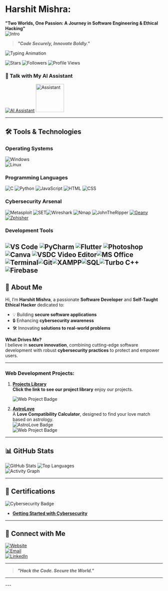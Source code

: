 

# **Harshit Mishra:**
  **"Two Worlds, One Passion: A Journey in Software Engineering & Ethical Hacking"**  
     ![Intro](https://github.com/mishra9759harshit/Photos/blob/main/IMG_crooun.gif)
 
> **_"Code Securely, Innovate Boldly."_**  

![Typing Animation](https://readme-typing-svg.herokuapp.com?color=00FF00&lines=Hi,+I'm+Harshit+Mishra!;Software+Developer+%26+Ethical+Hacker;Expert+in+C,+Python,+JavaScript;Creating+Secure+and+Innovative+Solutions;Cybersecurity+Enthusiast;Web+Developer+%26+Problem+Solver)  


![Stars](https://img.shields.io/badge/Total%20Stars-41-brightgreen?style=for-the-badge)  ![Followers](https://img.shields.io/github/followers/mishra9759harshit?label=GitHub%20Followers&style=for-the-badge)  ![Profile Views](https://komarev.com/ghpvc/?username=mishra9759harshit&label=Profile%20Views&color=blue&style=for-the-badge)  
### 🚀 Talk with My AI Assistant  

[![AI Assistant](https://img.shields.io/badge/🤖%20Chat%20with%20My%20assistant-0078D4?style=for-the-badge&logo=ai&logoColor=white)](https://t.me/Intelligent_Real_Time_Assist_bot)
<a href="https://t.me/Intelligent_Real_Time_Assist_bot">
    <img src="https://github.com/user-attachments/assets/e5c82e74-2777-4a71-865c-8e89800e5c6a" alt="Assistant" width="90" height="90">
</a>



---

## 🛠️ **Tools & Technologies**  

### **Operating Systems**  
![Windows](https://img.shields.io/badge/Windows-XP,%202000,%207,%208,%2010,%2011-blue?style=flat-square&logo=windows)  
![Linux](https://img.shields.io/badge/Linux-Kali,%20Ubuntu,%20Parrot,%20Debian-blue?style=flat-square&logo=linux)  

### **Programming Languages**  
![C](https://img.shields.io/badge/C-Language-blue?style=flat-square&logo=c)  ![Python](https://img.shields.io/badge/Python-Language-blue?style=flat-square&logo=python)  ![JavaScript](https://img.shields.io/badge/JavaScript-Language-blue?style=flat-square&logo=javascript)  ![HTML](https://img.shields.io/badge/HTML-Markup-blue?style=flat-square&logo=html5)  ![CSS](https://img.shields.io/badge/CSS-Styling-blue?style=flat-square&logo=css3)  

### **Cybersecurity Arsenal** 
![Metasploit](https://img.shields.io/badge/Metasploit-Framework-blue?style=flat-square&logo=metasploit)  ![SET](https://img.shields.io/badge/SET-Social%20Engineering%20Toolkit-blue?style=flat-square)![Wireshark](https://img.shields.io/badge/Wireshark-Network%20Analyzer-blue?style=flat-square&logo=wireshark)  ![Nmap](https://img.shields.io/badge/Nmap-Network%20Scanner-blue?style=flat-square) ![JohnTheRipper](https://img.shields.io/badge/John%20the%20Ripper-Password%20Cracker-blue?style=flat-square)  [![Geany](https://img.shields.io/badge/Geany-Lightweight_Python_Editor-yellow?style=for-the-badge&logo=geany&logoColor=white)](https://www.geany.org/)
 [![Zphisher](https://img.shields.io/badge/Zphisher-Phishing_Tool-blue?style=for-the-badge&logo=kali-linux&logoColor=white)](https://github.com/htr-tech/zphisher)



### **Development Tools**  
![VS Code](https://img.shields.io/badge/VSCode-Editor-blue?style=flat-square&logo=visualstudiocode)  ![PyCharm](https://img.shields.io/badge/PyCharm-IDE-blue?style=flat-square&logo=pycharm)  ![Flutter](https://img.shields.io/badge/Flutter-Mobile%20Development-blue?style=flat-square&logo=flutter)  ![Photoshop](https://img.shields.io/badge/Photoshop-Design-blue?style=flat-square&logo=adobephotoshop)  ![Canva](https://img.shields.io/badge/Canva-Design-blue?style=flat-square&logo=canva) ![VSDC Video Editor](https://img.shields.io/badge/VSDC%20Video%20Editor-Video%20Editing-orange?style=flat-square&logo=vlc-media-player)![MS Office](https://img.shields.io/badge/MS%20Office-Productivity-blue?style=flat-square&logo=microsoft-office)![Terminal](https://img.shields.io/badge/Terminal-Scripting-black?style=flat-square&logo=windows-terminal)![Git](https://img.shields.io/badge/Git-Version%20Control-orange?style=flat-square&logo=git)![XAMPP](https://img.shields.io/badge/XAMPP-Server%20Management-orange?style=flat-square&logo=xampp)![SQL](https://img.shields.io/badge/SQL-Database-green?style=flat-square&logo=postgresql)![Turbo C++](https://img.shields.io/badge/Turbo%20C++-Programming-blue?style=flat-square&logo=cplusplus)![Firebase](https://img.shields.io/badge/Firebase-Backend-yellow?style=flat-square&logo=firebase)
---

## 🌌 **About Me**  

Hi, I’m **Harshit Mishra**, a passionate **Software Developer** and **Self-Taught Ethical Hacker** dedicated to:  
- 💡 Building **secure software applications**  
- 🔒 Enhancing **cybersecurity awareness**  
- 🛠️ Innovating **solutions to real-world problems**  

**What Drives Me?**  
I believe in **secure innovation**, combining cutting-edge software development with robust **cybersecurity practices** to protect and empower users.  

---
### **Web Development Projects:**  

1. [**Projects Library**](https://mishraharshit.vercel.app/live.html)  
   **Click the link to see our project library** enjoy our projects.
   
   ![Web Project Badge](https://img.shields.io/badge/Visit%20my%20web%20projects-blue?style=flat-square)  

3. [**AstroLove**](https://astrolove.vercel.app/)  
   A **Love Compatibility Calculator**, designed to find your love match based on astrology.  
   ![AstroLove Badge](https://img.shields.io/badge/AstroLove-Love%20Compatibility%20Calculator-blue?style=flat-square&logo=vercel)  
   ![Web Project Badge](https://img.shields.io/badge/Web%20Project-Astrology%20Based%20Calculator-blue?style=flat-square)  
   
---

## 📊 **GitHub Stats**  

![GitHub Stats](https://github-readme-stats.vercel.app/api?username=mishra9759harshit&show_icons=true&theme=radical)  ![Top Languages](https://github-readme-stats.vercel.app/api/top-langs/?username=mishra9759harshit&layout=compact&theme=radical&langs_count=10)  
![Activity Graph](https://github-readme-activity-graph.vercel.app/graph?username=mishra9759harshit&theme=github-dark&hide_border=true)  

---


## 🏅 **Certifications**  

![Cybersecurity Badge](https://images.credly.com/size/160x160/images/50b96632-6cbb-40b7-ac0e-b83f49ff7f94/image.png)  
- **[Getting Started with Cybersecurity](https://www.credly.com/badges/4298d4e7-7f68-42d8-b71d-d0c4222b4fb1/public_url)**  

---

## 🌟 **Connect with Me**  

[![Website](https://img.shields.io/badge/Website-Harshit%20Mishra-blue?style=flat-square&logo=vercel)](https://mishraharshit.vercel.app)  
[![Email](https://img.shields.io/badge/Email-mishra9759harshit@gmail.com-blue?style=flat-square&logo=gmail)](mailto:mishra9759harshit@gmail.com)  
[![LinkedIn](https://img.shields.io/badge/LinkedIn-Harshit%20Mishra-blue?style=flat-square&logo=linkedin)](https://www.linkedin.com/in/harshit-mishra-mr-robot)  

---

> **_"Hack the Code. Secure the World."_**
---
<meta name="description" content="Harshit Mishra: Software Developer, Ethical Hacker, and Cybersecurity Expert. Passionate about building secure and innovative solutions.">
<meta name="keywords" content="Harshit Mishra, Ethical Hacker, Software Developer, Cybersecurity, C Programming, Open Source, GitHub Profile">
---
